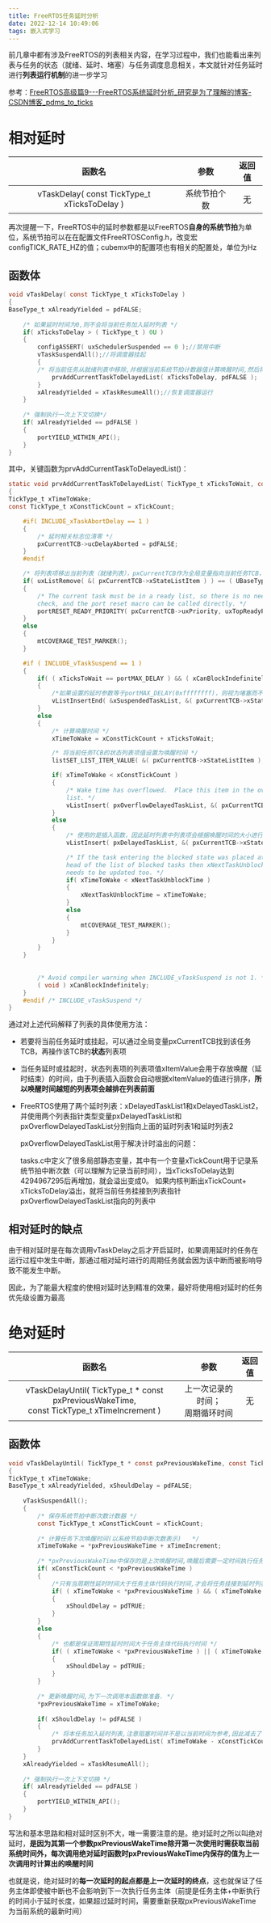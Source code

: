 ```yaml
---
title: FreeRTOS任务延时分析
date: 2022-12-14 10:49:06
tags: 嵌入式学习
---
```


前几章中都有涉及FreeRTOS的列表相关内容，在学习过程中，我们也能看出来列表与任务的状态（就绪、延时、堵塞）与任务调度息息相关，本文就针对任务延时进行**列表运行机制**的进一步学习

参考：[FreeRTOS高级篇9---FreeRTOS系统延时分析_研究是为了理解的博客-CSDN博客_pdms_to_ticks](https://freertos.blog.csdn.net/article/details/51705148)

# 相对延时

|                    函数名                    |     参数     | 返回值 |
| :------------------------------------------: | :----------: | :----: |
| vTaskDelay( const TickType_t xTicksToDelay ) | 系统节拍个数 |   无   |

再次提醒一下，FreeRTOS中的延时参数都是以FreeRTOS**自身的系统节拍**为单位，系统节拍可以在在配置文件FreeRTOSConfig.h，改变宏configTICK_RATE_HZ的值；cubemx中的配置项也有相关的配置处，单位为Hz

## 函数体

```c
void vTaskDelay( const TickType_t xTicksToDelay )
{
BaseType_t xAlreadyYielded = pdFALSE;
 
    /* 如果延时时间为0,则不会将当前任务加入延时列表 */
    if( xTicksToDelay > ( TickType_t ) 0U )
    {
        configASSERT( uxSchedulerSuspended == 0 );//禁用中断
        vTaskSuspendAll();//将调度器挂起
        {
        /* 将当前任务从就绪列表中移除,并根据当前系统节拍计数器值计算唤醒时间,然后将任务加入延时列表 */
            prvAddCurrentTaskToDelayedList( xTicksToDelay, pdFALSE );
        }
        xAlreadyYielded = xTaskResumeAll();//恢复调度器运行
    }
 
    /* 强制执行一次上下文切换*/
    if( xAlreadyYielded == pdFALSE )
    {
        portYIELD_WITHIN_API();
    }
}
```

其中，关键函数为prvAddCurrentTaskToDelayedList()：

```c
static void prvAddCurrentTaskToDelayedList( TickType_t xTicksToWait, const BaseType_t xCanBlockIndefinitely )
{
TickType_t xTimeToWake;
const TickType_t xConstTickCount = xTickCount;

	#if( INCLUDE_xTaskAbortDelay == 1 )
	{
		/* 延时相关标志位清零 */
		pxCurrentTCB->ucDelayAborted = pdFALSE;
	}
	#endif

	/* 将列表项移出当前列表（就绪列表），pxCurrentTCB作为全局变量指向当前任务TCB，uxListRemove()返回列表的成员个数 */
	if( uxListRemove( &( pxCurrentTCB->xStateListItem ) ) == ( UBaseType_t ) 0 )
	{
		/* The current task must be in a ready list, so there is no need to
		check, and the port reset macro can be called directly. */
		portRESET_READY_PRIORITY( pxCurrentTCB->uxPriority, uxTopReadyPriority );
	}
	else
	{
		mtCOVERAGE_TEST_MARKER();
	}

	#if ( INCLUDE_vTaskSuspend == 1 )
	{
		if( ( xTicksToWait == portMAX_DELAY ) && ( xCanBlockIndefinitely != pdFALSE ) )
		{
			/*如果设置的延时参数等于portMAX_DELAY(0xffffffff)，则视为堵塞而不是延时 */
			vListInsertEnd( &xSuspendedTaskList, &( pxCurrentTCB->xStateListItem ) );
		}
		else
		{
			/* 计算唤醒时间 */
			xTimeToWake = xConstTickCount + xTicksToWait;

			/* 将当前任务TCB的状态列表项值设置为唤醒时间 */
			listSET_LIST_ITEM_VALUE( &( pxCurrentTCB->xStateListItem ), xTimeToWake );

			if( xTimeToWake < xConstTickCount )
			{
				/* Wake time has overflowed.  Place this item in the overflow
				list. */
				vListInsert( pxOverflowDelayedTaskList, &( pxCurrentTCB->xStateListItem ) );
			}
			else
			{
				/* 使用的是插入函数，因此延时列表中列表项会根据唤醒时间的大小进行排序 */
				vListInsert( pxDelayedTaskList, &( pxCurrentTCB->xStateListItem ) );

				/* If the task entering the blocked state was placed at the
				head of the list of blocked tasks then xNextTaskUnblockTime
				needs to be updated too. */
				if( xTimeToWake < xNextTaskUnblockTime )
				{
					xNextTaskUnblockTime = xTimeToWake;
				}
				else
				{
					mtCOVERAGE_TEST_MARKER();
				}
			}
		}
	}
   
   
		/* Avoid compiler warning when INCLUDE_vTaskSuspend is not 1. */
		( void ) xCanBlockIndefinitely;
	}
	#endif /* INCLUDE_vTaskSuspend */
}
```

通过对上述代码解释了列表的具体使用方法：

* 若要将当前任务延时或挂起，可以通过全局变量pxCurrentTCB找到该任务TCB，再操作该TCB的**状态**列表项

* 当任务延时或挂起时，状态列表项的列表项值xItemValue会用于存放唤醒（延时结束）的时间，由于列表插入函数会自动根据xItemValue的值进行排序，**所以唤醒时间越短的列表项会越排在列表前面**

* FreeRTOS使用了两个延时列表：xDelayedTaskList1和xDelayedTaskList2，并使用两个列表指针类型变量pxDelayedTaskList和pxOverflowDelayedTaskList分别指向上面的延时列表1和延时列表2

  pxOverflowDelayedTaskList用于解决计时溢出的问题：

  tasks.c中定义了很多局部静态变量，其中有一个变量xTickCount用于记录系统节拍中断次数（可以理解为记录当前时间），当xTicksToDelay达到4294967295后再增加，就会溢出变成0。 如果内核判断出xTickCount+ xTicksToDelay溢出，就将当前任务挂接到列表指针pxOverflowDelayedTaskList指向的列表中

## 相对延时的缺点

由于相对延时是在每次调用vTaskDelay之后才开启延时，如果调用延时的任务在运行过程中发生中断，那通过相对延时进行的周期任务就会因为该中断而被影响导致不能发生中断。

因此，为了能最大程度的使相对延时达到精准的效果，最好将使用相对延时的任务优先级设置为最高

# 绝对延时

|                            函数名                            |                参数                | 返回值 |
| :----------------------------------------------------------: | :--------------------------------: | :----: |
| vTaskDelayUntil( TickType_t * const pxPreviousWakeTime, <br>                   const TickType_t xTimeIncrement ) | 上一次记录的时间；<br>周期循环时间 |   无   |

## 函数体

```c
void vTaskDelayUntil( TickType_t * const pxPreviousWakeTime, const TickType_t xTimeIncrement )
{
TickType_t xTimeToWake;
BaseType_t xAlreadyYielded, xShouldDelay = pdFALSE;
 
    vTaskSuspendAll();
    {
        /* 保存系统节拍中断次数计数器 */
        const TickType_t xConstTickCount = xTickCount;
 
        /* 计算任务下次唤醒时间(以系统节拍中断次数表示)   */
        xTimeToWake = *pxPreviousWakeTime + xTimeIncrement;
        
        /* *pxPreviousWakeTime中保存的是上次唤醒时间,唤醒后需要一定时间执行任务主体代码,如果上次唤醒时间大于当前时间,说明节拍计数器溢出了 */
        if( xConstTickCount < *pxPreviousWakeTime )
        {
            /*只有当周期性延时时间大于任务主体代码执行时间,才会将任务挂接到延时列表.*/
            if( ( xTimeToWake < *pxPreviousWakeTime ) && ( xTimeToWake > xConstTickCount ) )
            {
                xShouldDelay = pdTRUE;
            }
        }
        else
        {
            /* 也都是保证周期性延时时间大于任务主体代码执行时间 */
            if( ( xTimeToWake < *pxPreviousWakeTime ) || ( xTimeToWake > xConstTickCount ) )
            {
                xShouldDelay = pdTRUE;
            }
        }
 
        /* 更新唤醒时间,为下一次调用本函数做准备. */
        *pxPreviousWakeTime = xTimeToWake;
 
        if( xShouldDelay != pdFALSE )
        {
            /* 将本任务加入延时列表,注意阻塞时间并不是以当前时间为参考,因此减去了当前系统节拍中断计数器值*/
            prvAddCurrentTaskToDelayedList( xTimeToWake - xConstTickCount, pdFALSE );
        }
    }
    xAlreadyYielded = xTaskResumeAll();
 
    /* 强制执行一次上下文切换 */
    if( xAlreadyYielded == pdFALSE )
    {
        portYIELD_WITHIN_API();
    }
}
```

写法和基本思路和相对延时区别不大，唯一需要注意的是。绝对延时之所以叫绝对延时，**是因为其第一个参数pxPreviousWakeTime除开第一次使用时需获取当前系统时间外，每次调用绝对延时函数时pxPreviousWakeTime内保存的值为上一次调用时计算出的唤醒时间**

也就是说，绝对延时的**每一次延时的起点都是上一次延时的终点**，这也就保证了任务主体即使被中断也不会影响到下一次执行任务主体（前提是任务主体+中断执行的时间小于延时长度，如果超过延时时间，需要重新获取pxPreviousWakeTime为当前系统的最新时间）

